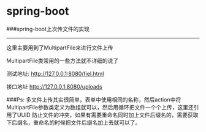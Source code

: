 ﻿# spring-boot

###spring-boot上次传文件的实现


---


这里主要用到了MultipartFile来进行文件上传 


MultipartFile类常用的一些方法就不详细的说了

测试地址:
http://127.0.0.1:8080/fiel.html

接口地址
http://127.0.0.1:8080/uploads



###Ps:
多文件上传其实很简单，表单中使用相同的名称，然后action中将MultipartFile参数类定义为数组就可以，然后用循环把文件一个个上传，这里还引用了UUID 防止文件的冲突，如果有需要重命名同时加上文件后缀名的，需要获取下后缀名，重命名的时候把文件后缀名加上去就可以了。





